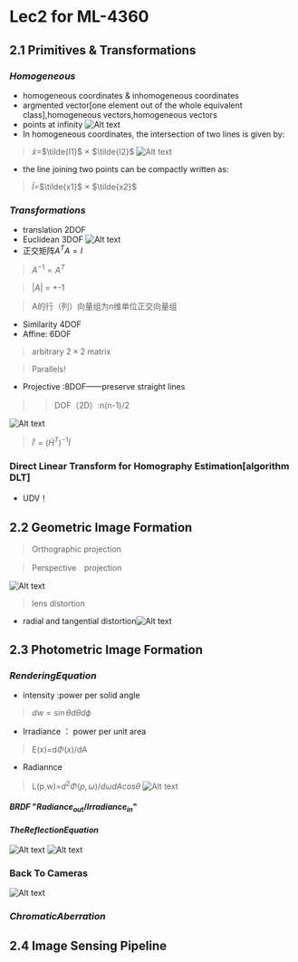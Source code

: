 # Lec2 for ML-4360
## 2.1 Primitives & Transformations
### $Homogeneous$ 
* homogeneous coordinates & inhomogeneous coordinates
* argmented vector[one element out of the whole equivalent class],homogeneous vectors,homogeneous vectors
* points at infinity
![Alt text](<a.png>)
* In homogeneous coordinates, the intersection of two lines is given by:
>$\tilde{x}$=$\tilde{l1}$ × $\tilde{l2}$ 
![Alt text](<b.png>)
* the line joining two points can be compactly written as:
> $\tilde{l}$=$\tilde{x1}$ × $\tilde{x2}$ 

### $Transformations$
* translation 2DOF
* Euclidean 3DOF
![Alt text](<c.png>)
* 正交矩阵$A^TA=I$

>$A^{-1}=A^T$

>$\left|A\right|$ = +-1

>A的行（列）向量组为n维单位正交向量组
* Similarity 4DOF
* Affine: 6DOF
>arbitrary $2×2$ matrix

> Parallels!
* Projective :8DOF——preserve straight lines
>> DOF（2D）:n(n-1)/2

![Alt text](<d.png>)
>$\tilde{l}'$ = $(\tilde{H}^T)^{-1}$$\tilde{l}$
### Direct Linear Transform for Homography Estimation[algorithm DLT]
* UDV！
## 2.2 Geometric Image Formation
>Orthographic projection

>Perspective　projection

![Alt text](f.png)
>lens distortion
* radial and tangential distortion![Alt text](f.png)
## 2.3 Photometric Image Formation
### $Rendering Equation$
* intensity :power per solid angle
>$dw=\sin\theta$$d\theta$$d\phi$
* Irradiance ： power per unit area
>E(x)=d$\Phi(x)$/dA
* Radiannce
>L(p,w)=$d^2\Phi(p,\omega)$/$d\omega$$dAcos\theta$
![Alt text](<g.png>)
#### $BRDF$ "$Radiance_{out}/Irradiance_{in}$"
#### $The Reflection Equation$
![Alt text](<i.png>)
![Alt text](h.png)
### Back To Cameras
![Alt text](<j.png>)
### $Chromatic Aberration$
## 2.4 Image Sensing Pipeline